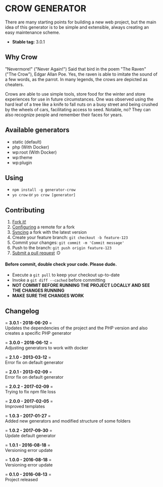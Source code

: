 # CROW GENERATOR #
There are many starting points for building a new web project, but the main idea of this generator is to be simple and extensible, always creating an easy maintenance scheme.

- **Stable tag:** 3.0.1

## Why Crow ##

"Nevermore!" ("Never Again!") Said that bird in the poem "The Raven" ("The Crow"), Edgar Allan Poe. Yes, the raven is able to imitate the sound of a few words, as the parrot. In many legends, the crows are depicted as cheaters.

Crows are able to use simple tools, store food for the winter and store experiences for use in future circumstances. One was observed using the hard leaf of a tree like a knife to fall nuts on a busy street and being crushed by the wheels of cars, facilitating access to seed. Notable, no? They can also recognize people and remember their faces for years.

## Available generators ##

- static (default)
- php (With Docker)
- wp:root (With Docker)
- wp:theme
- wp:plugin

## Using ##

- `npm install -g generator-crow`
- `yo crow` or `yo crow [generator]`

## **Contributing**
1. [Fork it!](https://help.github.com/articles/fork-a-repo/)
2. [Configuring](https://help.github.com/articles/configuring-a-remote-for-a-fork/) a remote for a fork
3. [Syncing](https://help.github.com/articles/syncing-a-fork/) a fork with the latest version
4. Create your feature branch: `git checkout -b feature-123`
5. Commit your changes: `git commit -m 'Commit message'`
6. Push to the branch: `git push origin feature-123`
7. [Submit a pull request](https://help.github.com/articles/using-pull-requests/) :D

#### **Before commit, double check your code. Please dude.**
- Execute a `git pull` to keep your checkout up-to-date
- Invoke a `git diff --cached` before committing
- **NOT COMMIT BEFORE RUNNING THE PROJECT LOCALLY AND SEE THE CHANGES RUNNING**
- **MAKE SURE THE CHANGES WORK**

## **Changelog**
= **3.0.1 - 2018-06-20** =  
Updates the dependencies of the project and the PHP version and also creates a specific PHP generator

= **3.0.0 - 2018-06-12** =  
Adjusting generators to work with docker


= **2.1.0 - 2013-03-12** =  
Error fix on default generator


= **2.0.1 - 2013-02-09** =  
Error fix on default generator


= **2.0.2 - 2017-02-09** =  
Trying to fix npm file loss


= **2.0.0 - 2017-02-05** =  
Improved templates


= **1.0.3 - 2017-01-27** =  
Added new generators and modified structure of some folders


= **1.0.2 - 2017-09-30** =  
Update default generator


= **1.0.1 - 2016-08-18** =  
Versioning error update


= **1.0.0 - 2016-08-18** =  
Versioning error update


= **0.1.0 - 2016-08-13** =  
Project released